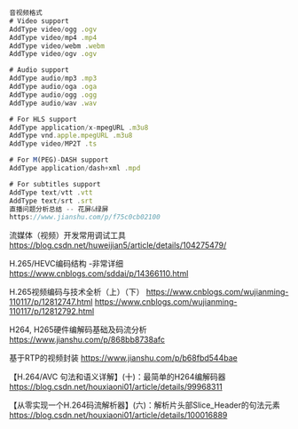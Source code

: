 
```js
音视频格式
# Video support
AddType video/ogg .ogv
AddType video/mp4 .mp4
AddType video/webm .webm
AddType video/ogv .ogv

# Audio support
AddType audio/mp3 .mp3
AddType audio/oga .oga
AddType audio/ogg .ogg
AddType audio/wav .wav

# For HLS support
AddType application/x-mpegURL .m3u8
AddType vnd.apple.mpegURL .m3u8
AddType video/MP2T .ts

# For M(PEG)-DASH support
AddType application/dash+xml .mpd

# For subtitles support
AddType text/vtt .vtt
AddType text/srt .srt
直播问题分析总结 -- 花屏&绿屏
https://www.jianshu.com/p/f75c0cb02100

```

流媒体（视频）开发常用调试工具
https://blog.csdn.net/huweijian5/article/details/104275479/


H.265/HEVC编码结构 -非常详细
https://www.cnblogs.com/sddai/p/14366110.html



H.265视频编码与技术全析（上）（下）
https://www.cnblogs.com/wujianming-110117/p/12812747.html
https://www.cnblogs.com/wujianming-110117/p/12812792.html



H264, H265硬件编解码基础及码流分析
https://www.jianshu.com/p/868bb8738afc



基于RTP的视频封装
https://www.jianshu.com/p/b68fbd544bae



【H.264/AVC 句法和语义详解】(十)：最简单的H264编解码器
https://blog.csdn.net/houxiaoni01/article/details/99968311



【从零实现一个H.264码流解析器】(六)：解析片头部Slice_Header的句法元素
https://blog.csdn.net/houxiaoni01/article/details/100016889

